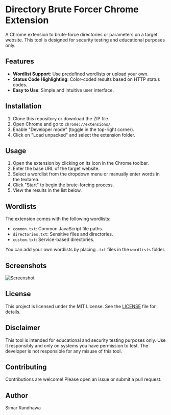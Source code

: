 # Directory Brute Forcer Chrome Extension

A Chrome extension to brute-force directories or parameters on a target website. This tool is designed for security testing and educational purposes only.

## Features
- **Wordlist Support**: Use predefined wordlists or upload your own.
- **Status Code Highlighting**: Color-coded results based on HTTP status codes.
- **Easy to Use**: Simple and intuitive user interface.

## Installation
1. Clone this repository or download the ZIP file.
2. Open Chrome and go to `chrome://extensions/`.
3. Enable "Developer mode" (toggle in the top-right corner).
4. Click on "Load unpacked" and select the extension folder.

## Usage
1. Open the extension by clicking on its icon in the Chrome toolbar.
2. Enter the base URL of the target website.
3. Select a wordlist from the dropdown menu or manually enter words in the textarea.
4. Click "Start" to begin the brute-forcing process.
5. View the results in the list below.

## Wordlists
The extension comes with the following wordlists:
- `common.txt`: Common JavaScript file paths.
- `directories.txt`: Sensitive files and directories.
- `custom.txt`: Service-based directories.

You can add your own wordlists by placing `.txt` files in the `wordlists` folder.

## Screenshots
![Screenshot](screenshot.png) 

## License
This project is licensed under the MIT License. See the [LICENSE](LICENSE) file for details.

## Disclaimer
This tool is intended for educational and security testing purposes only. Use it responsibly and only on systems you have permission to test. The developer is not responsible for any misuse of this tool.

## Contributing
Contributions are welcome! Please open an issue or submit a pull request.

## Author
Simar Randhawa

